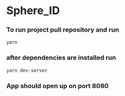 # Sphere_ID

### To run project pull repository and run 

`yarn`


### after dependencies are installed run 


`yarn dev-server`

### App should open up on port 8080
